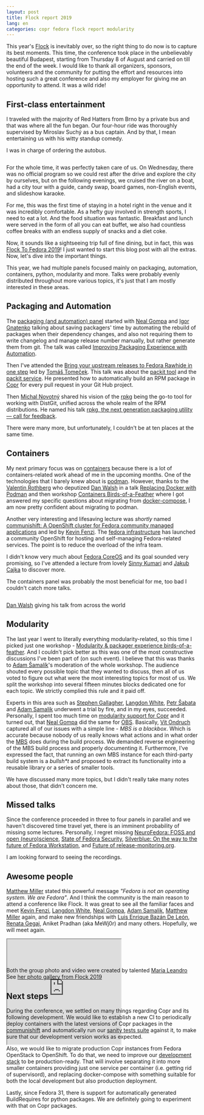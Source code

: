 ```yaml
---
layout: post
title: Flock report 2019
lang: en
categories: copr fedora flock report modularity
---
```


This year's [Flock][flock-to-fedora] is inevitably over, so the right thing to do now is to capture its best moments. This time, the conference
took place in the unbelievably beautiful Budapest, starting from Thursday 8 of August and carried on till the end
of the week. I would like to thank all organizers, sponsors, volunteers and the community for putting the effort and resources into hosting such
a great conference and also my employer for giving me an opportunity to attend. It was a wild ride!


## First-class entertainment

I traveled with the majority of Red Hatters from Brno by a private bus and that was where all the fun began. Our four-hour
ride was thoroughly supervised by Miroslav Suchý as a bus captain. And by that, I mean entertaining us with his witty
standup comedy.

I was in charge of ordering the autobus.

<div class="text-center img-row row">
  <div class="col-xs-6 col-md-6"><img src="/files/img/flock-budapest.png" alt="" /></div>
  <div class="col-xs-6 col-md-6"><img src="/files/img/im-helping.png" alt="" /></div>
</div>

For the whole time, it was perfectly taken care of us. On Wednesday, there was no official program so we could rest
after the drive and explore the city by ourselves, but on the following evenings, we cruised the river on a boat, had
a city tour with a guide, candy swap, board games, non-English events, and slideshow karaoke.

For me, this was the first time of staying in a hotel right in the venue and it was incredibly comfortable. As a hefty guy
involved in strength sports, I need to eat a lot. And the food situation was fantastic. Breakfast and lunch
were served in the form of all you can eat buffet, we also had countless coffee breaks with an endless supply of snacks and a diet
coke.

Now, it sounds like a sightseeing trip full of fine dining, but in fact, this was [Flock To Fedora 2019][flock-to-fedora]!
I just wanted to start this blog post with all the extras. Now, let's dive into the important things.

This year, we had multiple panels focused mainly on packaging, automation, containers, python, modularity and more.
Talks were probably evenly distributed throughout more various topics, it's just that I am mostly interested in these
areas.


## Packaging and Automation

The [packaging (and automation) panel][packaging-and-automation] started with [Neal Gompa][ngompa] and [Igor Gnatenko][ignatenkobrain] talking
about saving packagers' time by automating the rebuild of packages when their dependency changes, and also not
requiring them to write changelog and manage release number manually, but rather generate them from git. The talk
was called [Improving Packaging Experience with Automation][improving-packaging-experience-with-automation].

Then I've attended the
[Bring your upstream releases to Fedora Rawhide in one step][bring-your-upstream-releases-to-fedora-rawhide-in-one-step]
led by [Tomáš Tomeček][ttomecek1]. This talk was about the [packit tool][packit-tool] and the
[packit service][packit-service]. He presented how to automatically build an RPM package in [Copr][copr] for every
pull request in your Git Hub project.

Then [Michal Novotný][clime] shared his vision of the [rpkg][rpkg] being the go-to tool for working with DistGit,
unified across the whole realm of the RPM distributions. He named his talk
[rpkg, the next generation packaging utility — call for feedback][rpkg-the-next-generation-packaging-utility-call-for-feedback].

There were many more, but unfortunately, I couldn't be at ten places at the same time.


## Containers

My next primary focus was on [containers][containers] because there is a lot of containers-related work ahead of me
in the upcoming months. One of the technologies that I barely knew about is [podman][podman]. However, thanks to the
[Valentin Rothberg][rothberg] who deputized [Dan Walsh][rhatdan] in a talk
[Replacing Docker with Podman][replacing-docker-with-podman] and then workshop
[Containers Birds-of-a-Feather][containers-birds-of-a-feather] where I got answered my specific questions about
migrating from [docker-compose][docker-compose], I am now pretty confident about migrating to podman.

Another very interesting and lifesaving lecture was *shortly* named
[communishift: A OpenShift cluster for Fedora community managed applications][communishift-a-openshift-cluster-for-fedora-community-managed-applications]
and led by [Kevin Fenzi][kevinfenzi1]. The [fedora infrastructure][fedora-infrastructure] has launched a community
OpenShift for hosting and self-managing Fedora-related services. The point is to reduce the overload
of the infra team.

I didn't know very much about [Fedora CoreOS][fedora-coreos] and its goal sounded very promising, so I've attended
a lecture from lovely [Sinny Kumari][sinnykumari1] and [Jakub Cajka][jcajka1] to discover more.

The containers panel was probably the most beneficial for me, too bad I couldn't catch more talks.

<div class="text-center img-row row">
  <img src="/files/img/flock-dan-walsh-remote.jpg" alt="" />
  <p><a href="https://flock2019.sched.com/speaker/rhatdan">Dan Walsh</a> giving his talk from across the world</p>
</div>


## Modularity

The last year I went to literally everything modularity-related, so this time I picked just one workshop -
[Modularity & packager experience birds-of-a-feather][modularity-packager-experience-birds-of-a-feather].
And I couldn't pick better as this was one of the most constructive discussions I've been part of (on such event).
I believe that this was thanks to [Adam Šamalík][asamalik]'s moderation of the whole workshop. The audience shouted
every possible topic that they wanted to discuss, then all of us voted to figure out what were the most interesting
topics for most of us. We split the workshop into several fifteen minutes blocks dedicated one for each topic.
We strictly complied this rule and it paid off.

Experts in this area such as [Stephen Gallagher][stephen.gallagher.31], [Langdon White][langdon1], [Petr Šabata][contyk] and [Adam Samalik][asamalik] underwent a trial by fire,
and in my eyes, succeeded. Personally, I spent too much time on [modularity support for Copr][modularity-support-for-copr] and it turned out,
that [Neal Gompa][ngompa] did the same for [OBS][obs]. Basically, [Vít Ondruch][vondruch] captured all of our issues with a simple line -
*MBS is a blackbox*. Which is accurate because nobody of us really knows what actions and in what order the [MBS][mbs]
does during the build process. We demanded reverse engineering of the MBS build process and properly documenting it.
Furthermore, I've expressed the fact, that running an own MBS instance for each third-party build system is a
*bullsh\*t* and proposed to extract its functionality into a reusable library or a series of smaller tools.

We have discussed many more topics, but I didn't really take many notes about those, that didn't concern me.


## Missed talks

Since the conference proceeded in three to four panels in parallel and we haven't discovered time travel yet, there is
an imminent probability of missing some lectures. Personally, I regret missing
[NeuroFedora: FOSS and open (neuro)science][neurofedora-foss-and-open-neuroscience],
[State of Fedora Security][state-of-fedora-security],
[Silverblue: On the way to the future of Fedora Workstation][silverblue-on-the-way-to-the-future-of-fedora-workstation],
and [Future of release-monitoring.org][future-of-release-monitoringorg].

I am looking forward to seeing the recordings.


## Awesome people

[Matthew Miller][mattdm] stated this powerful message *"Fedora is not an operating system. We are Fedora"*. And I think the
community is the main reason to attend a conference like Flock. It was great to see all the familiar faces and
meet [Kevin Fenzi][kevinfenzi1], [Langdon White][langdon1], [Neal Gompa][ngompa], [Adam Samalik][asamalik], [Matthew Miller][mattdm] again, and make new
friendships with [Luis Enrique Bazán De León][lbazan20], [Renata Gegaj][gegajrenata], Aniket Pradhan (aka MeWj0r) and many others.
Hopefully, we will meet again.


<div class="text-center img-row row">
  <div class="col-xs-6 col-md-6">
    <a href="https://www.flickr.com/photos/tatadbb/48529652412/in/album-72157710286583721/">
      <img src="/files/img/flock-group-photo.jpg" alt="" />
    </a>
  </div>

  <div class="embed-responsive embed-responsive-16by9 clearfix">
    <iframe height="276" class="" src="https://www.youtube.com/embed/O1eHRoEps6I" style="height: 276px;"></iframe>
    <div class="col-xs-6 col-sm-6 col-md-6">
    </div>
  </div>

  <!-- Holly shit, this is an ugly fix -->
  <p style="margin-top: -205px">
    Both the group photo and video were created by talented <a href="https://flock2019.sched.com/speaker/tatica">Maria Leandro</a>
	See <a href="https://www.flickr.com/photos/tatadbb/albums/72157710286583721">her photo gallery from Flock 2019</a>
  </p>
</div>


## Next steps

During the conference, we settled on many things regarding Copr and its following development. We would like to
establish a new CI to periodically deploy containers with the latest versions of Copr packages in
the [communishift][communishift] and automatically run our [sanity tests suite][integration-tests] against it,
to make sure that our development version works as expected.

Also, we would like to migrate production Copr instances from Fedora OpenStack to OpenShift. To do that, we need to
improve our [development stack][copr-development-stack] to be production-ready. That will involve separating it into more smaller containers
providing just one service per container (i.e. getting rid of supervisord), and replacing docker-compose
with something suitable for both the local development but also production deployment.

Lastly, since Fedora 31, there is support for automatically generated BuildRequires for python packages. We are
definitely going to experiment with that on Copr packages.



[flock-to-fedora]: https://flocktofedora.org
[packit-tool]: https://packit.dev
[packit-service]: https://packit.dev/packit-as-a-service/
[copr]: https://copr.fedorainfracloud.org
[rpkg]: https://pagure.io/rpkg-util
[podman]: https://podman.io
[fedora-coreos]: https://fedoramagazine.org/introducing-fedora-coreos/
[obs]: https://build.opensuse.org
[modularity-support-for-copr]: http://frostyx.cz/posts/copr-modularity-in-retrospect
[mbs]: https://pagure.io/fm-orchestrator
[docker-compose]: https://github.com/docker/compose
[fedora-infrastructure]: https://fedoraproject.org/wiki/Infrastructure
[integration-tests]: https://docs.pagure.org/copr.copr/developer_documentation.html#integration-tests
[copr-development-stack]: http://frostyx.cz/posts/copr-stack-dockerized
[communishift]: https://fedoraproject.org/wiki/Infrastructure/Communishift?rd=Infrastructue/Communishift

[ngompa]: https://flock2019.sched.com/speaker/ngompa
[ignatenkobrain]: https://flock2019.sched.com/speaker/ignatenkobrain
[ttomecek1]: https://flock2019.sched.com/speaker/ttomecek1
[clime]: https://flock2019.sched.com/speaker/clime
[rothberg]: https://flock2019.sched.com/speaker/rothberg
[rhatdan]: https://flock2019.sched.com/speaker/rhatdan
[kevinfenzi1]: https://flock2019.sched.com/speaker/kevinfenzi1
[sinnykumari1]: https://flock2019.sched.com/speaker/sinnykumari1
[jcajka1]: https://flock2019.sched.com/speaker/jcajka1
[asamalik]: https://flock2019.sched.com/speaker/asamalik
[mattdm]: https://flock2019.sched.com/speaker/mattdm
[lbazan20]: https://flock2019.sched.com/lbazan20
[gegajrenata]: https://flock2019.sched.com/speaker/gegajrenata
[langdon1]: https://flock2019.sched.com/langdon1
[stephen.gallagher.31]: https://flock2019.sched.com/speaker/stephen.gallagher.31
[contyk]: https://flock2019.sched.com/speaker/contyk
[vondruch]: https://flock2019.sched.com/vondruch

[packaging-and-automation]: https://flock2019.sched.com/overview/type/Packaging+and+Automation
[containers]: https://flock2019.sched.com/overview/type/Containers

[improving-packaging-experience-with-automation]: https://flock2019.sched.com/event/SH8l/improving-packaging-experience-with-automation
[replacing-docker-with-podman]: https://flock2019.sched.com/event/SAOb/replacing-docker-with-podman
[fedora-coreos-preview-to-stable]: https://flock2019.sched.com/event/SJqB/fedora-coreos-preview-to-stable
[future-of-release-monitoringorg]: https://flock2019.sched.com/event/SH9V/future-of-release-monitoringorg
[fedora-red-hat-and-ibm]: https://flock2019.sched.com/event/SDXJ/fedora-red-hat-and-ibm
[what-can-we-do-for-cross-distro-collaboration-in-packaging]: https://flock2019.sched.com/event/SJvt/what-can-we-do-for-cross-distro-collaboration-in-packaging
[let-the-bot-create-your-releases]: https://flock2019.sched.com/event/SKpg/let-the-bot-create-your-releases
[rpkg-the-next-generation-packaging-utility-call-for-feedback]: https://flock2019.sched.com/event/SHOA/rpkg-the-next-generation-packaging-utility-call-for-feedback
[neurofedora-foss-and-open-neuroscience]: https://flock2019.sched.com/event/S5mC/neurofedora-foss-and-open-neuroscience
[state-of-fedora-security]: https://flock2019.sched.com/event/S5nV/state-of-fedora-security
[bring-your-upstream-releases-to-fedora-rawhide-in-one-step]: https://flock2019.sched.com/event/SAP3/bring-your-upstream-releases-to-fedora-rawhide-in-one-step
[silverblue-on-the-way-to-the-future-of-fedora-workstation]: https://flock2019.sched.com/event/SKW6/silverblue-on-the-way-to-the-future-of-fedora-workstation
[how-do-we-do-rust-packaging-in-fedora]: https://flock2019.sched.com/event/SJvA/how-do-we-do-rust-packaging-in-fedora
[what-stability-means-and-how-to-do-better]: https://flock2019.sched.com/event/SH8C/what-stability-means-and-how-to-do-better
[snaps-vnulb-fedora-fedora-ecosystem-progress-update]: https://flock2019.sched.com/event/SHOg/snaps-vnulb-fedora-fedora-ecosystem-progress-update
[communishift-a-openshift-cluster-for-fedora-community-managed-applications]: https://flock2019.sched.com/event/SJcm/communishift-a-openshift-cluster-for-fedora-community-managed-applications
[fedora-vnulb-python-what-to-do-next]: https://flock2019.sched.com/event/SJi4/fedora-vnulb-python-what-to-do-next
[modularity-packager-experience-birds-of-a-feather]: https://flock2019.sched.com/event/SJL4/modularity-packager-experience-birds-of-a-feather
[containers-birds-of-a-feather]: https://flock2019.sched.com/event/SAOt/containers-birds-of-a-feather
[introductory-packit-workshop-start-working-with-source-git-and-continuous-integration]: https://flock2019.sched.com/event/S7nl/introductory-packit-workshop-start-working-with-source-git-and-continuous-integration
[community-platform-engineering-hackfest]: https://flock2019.sched.com/event/T8WY/community-platform-engineering-hackfest
[fedora-onboarding-portal-streamlining-the-newcomers-experience-and-bootstrapping]: https://flock2019.sched.com/event/SJJZ/fedora-onboarding-portal-streamlining-the-newcomers-experience-and-bootstrapping
[automatic-bug-reporting-for-dummies]: https://flock2019.sched.com/event/SJpH/automatic-bug-reporting-for-dummies
[meet-your-fesco]: https://flock2019.sched.com/event/SJve/meet-your-fesco
